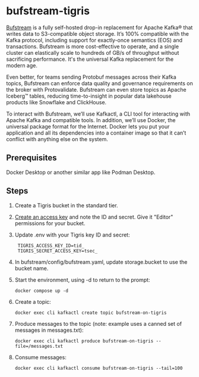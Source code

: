 # bufstream-tigris

[Bufstream](https://buf.build/docs/bufstream/) is a fully self-hosted drop-in replacement for Apache Kafka® that writes data to S3-compatible object storage. It’s 100% compatible with the Kafka protocol, including support for exactly-once semantics (EOS) and transactions. Bufstream is more cost-effective to operate, and a single cluster can elastically scale to hundreds of GB/s of throughput without sacrificing performance. It's the universal Kafka replacement for the modern age.

Even better, for teams sending Protobuf messages across their Kafka topics, Bufstream can enforce data quality and governance requirements on the broker with Protovalidate. Bufstream can even store topics as Apache Iceberg™ tables, reducing time-to-insight in popular data lakehouse products like Snowflake and ClickHouse.

To interact with Bufstream, we’ll use Kafkactl, a CLI tool for interacting with Apache Kafka and compatible tools.
In addition, we’ll use Docker, the universal package format for the Internet. Docker lets you put your application and all its dependencies into a container image so that it can’t conflict with anything else on the system.


## Prerequisites

Docker Desktop or another similar app like Podman Desktop.

## Steps 

1. Create a Tigris bucket in the standard tier.
2. [Create an access key](https://console.tigris.dev/createaccesskey) and note the ID and secret. Give it "Editor" permissions for your bucket.
3. Update .env with your Tigris key ID and secret:
    ```
     TIGRIS_ACCESS_KEY_ID=tid_
     TIGRIS_SECRET_ACCESS_KEY=tsec_
    ```
4. In bufstream/config/bufstream.yaml, update storage.bucket to use the bucket name.
5. Start the environment, using -d to return to the prompt:

    `docker compose up -d`

6. Create a topic:

    `docker exec cli kafkactl create topic bufstream-on-tigris`

7. Produce messages to the topic (note: example uses a canned set of messages in messages.txt):

    `docker exec cli kafkactl produce bufstream-on-tigris --file=/messages.txt`

8. Consume messages:

    `docker exec cli kafkactl consume bufstream-on-tigris --tail=100`
